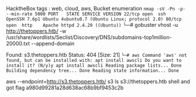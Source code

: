 HacktheBox
tags : web, cloud, aws, Bucket enumeration
`
nmap -sV -Pn -p- --min-rate 5000
PORT   STATE SERVICE VERSION
22/tcp open  ssh     OpenSSH 7.6p1 Ubuntu 4ubuntu0.7 (Ubuntu Linux; protocol 2.0)
80/tcp open  http    Apache httpd 2.4.29 ((Ubuntu))
`
└─# gobuster vhost -u http://thetoppers.htb/ -w /usr/share/wordlists/Seclist/Discovery/DNS/subdomains-top1million-20000.txt --append-domain

Found: s3.thetoppers.htb Status: 404 [Size: 21]
`└─# aws
Command 'aws' not found, but can be installed with:
apt install awscli
Do you want to install it? (N/y)y
apt install awscli
Reading package lists... Done
Building dependency tree... Done
Reading state information... Done`


 aws --endpoint=http://s3.thetoppers.htb/ s3 ls s3://thetoppers.htb
 shell and got flag
 a980d99281a28d638ac68b9bf9453c2b
